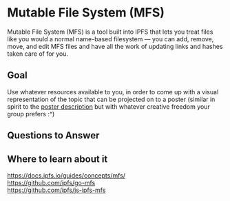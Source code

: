 # Mutable File System (MFS)

Mutable File System (MFS) is a tool built into IPFS that lets you treat files like you would a normal name-based filesystem — you can add, remove, move, and edit MFS files and have all the work of updating links and hashes taken care of for you.

## Goal

Use whatever resources available to you, in order to come up with a visual representation of the topic that can be projected on to a poster (similar in spirit to the [poster description](README.md#description) but with whatever creative freedom your group prefers :^)

## Questions to Answer

<Series of questions which the group should try to answer>

## Where to learn about it

<https://docs.ipfs.io/guides/concepts/mfs/>  
<https://github.com/ipfs/go-mfs>  
<https://github.com/ipfs/js-ipfs-mfs>
